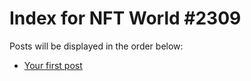 # Index for NFT World #2309
Posts will be displayed in the order below:

- [Your first post](./001-first.md)

